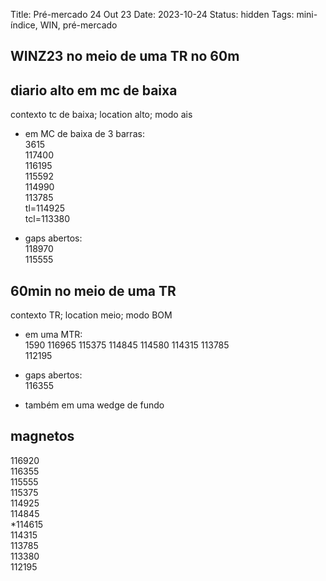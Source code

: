 Title: Pré-mercado 24 Out 23
Date: 2023-10-24
Status: hidden
Tags: mini-índice, WIN, pré-mercado

## WINZ23  no meio de uma TR no 60m  

## diario   alto em mc de baixa  
contexto tc de baixa; location alto; modo  ais  

* em MC de baixa de 3 barras:  
3615  
117400  
116195  
115592  
114990  
113785  
tl=114925  
tcl=113380  

* gaps abertos:  
118970  
115555  


## 60min  no meio de uma TR  
contexto TR; location meio; modo BOM  

* em uma MTR:  
1590
116965
115375
114845
114580
114315
113785  
112195  


* gaps abertos:  
116355  


* também em uma wedge de fundo  


## magnetos  
116920  
116355  
115555  
115375  
114925  
114845  
*114615  
114315  
113785  
113380  
112195  
